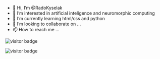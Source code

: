 - 👋 Hi, I’m @RadoKyselak
- 👀 I’m interested in artificial inteligence and neuromorphic computing
- 🌱 I’m currently learning html/css and python
- 💞️ I’m looking to collaborate on ...
- 📫 How to reach me ...

![visitor badge](https://visitor-badge.laobi.icu/badge?page_id=radokyselak.visitor-badge)


![visitor badge](https://visitor-badge.laobi.icu/badge?page_id=jwenjian.visitor-badge)
<!---
RadoKyselak/RadoKyselak is a ✨ special ✨ repository because its `README.md` (this file) appears on your GitHub profile.
You can click the Preview link to take a look at your changes.
--->
